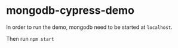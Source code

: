 # mongodb-cypress-demo
In order to run the demo, mongodb need to be started at `localhost`.

Then run
`npm start`
